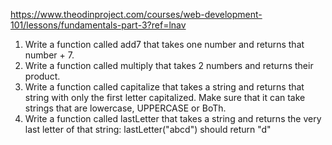 https://www.theodinproject.com/courses/web-development-101/lessons/fundamentals-part-3?ref=lnav

1) Write a function called add7 that takes one number and returns that number + 7.
2) Write a function called multiply that takes 2 numbers and returns their product.
3) Write a function called capitalize that takes a string and returns that string with only the first letter capitalized. 
Make sure that it can take strings that are lowercase, UPPERCASE or BoTh.
4) Write a function called lastLetter that takes a string and returns the very last letter of that string: 
lastLetter("abcd") should return "d"
